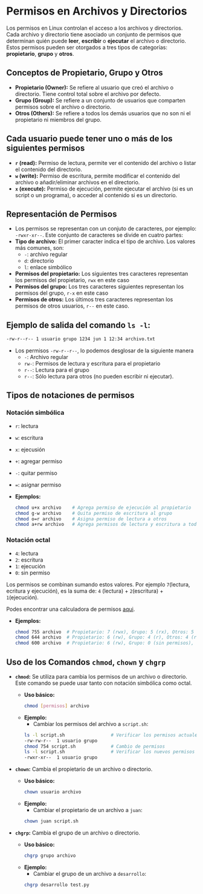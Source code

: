 # Permisos en Archivos y Directorios

Los permisos en Linux controlan el acceso a los archivos y directorios. Cada archivo y directorio tiene asociado un conjunto de permisos que determinan quién puede **leer**, **escribir** o **ejecutar** el archivo o directorio. Estos permisos pueden ser otorgados a tres tipos de categorías: **propietario**, **grupo** y **otros**.

## **Conceptos de Propietario, Grupo y Otros**
- **Propietario (Owner):** Se refiere al usuario que creó el archivo o directorio. Tiene control total sobre el archivo por defecto.
- **Grupo (Group):** Se refiere a un conjunto de usuarios que comparten permisos sobre el archivo o directorio.
- **Otros (Others):** Se refiere a todos los demás usuarios que no son ni el propietario ni miembros del grupo.

## Cada usuario puede tener uno o más de los siguientes permisos
- **`r` (read):** Permiso de lectura, permite ver el contenido del archivo o listar el contenido del directorio.
- **`w` (write):** Permiso de escritura, permite modificar el contenido del archivo o añadir/eliminar archivos en el directorio.
- **`x` (execute):** Permiso de ejecución, permite ejecutar el archivo (si es un script o un programa), o acceder al contenido si es un directorio.

## Representación de Permisos
- Los permisos se representan con un conjuto de caracteres, por ejemplo: `-rwxr-xr--`. Este conjunto de caracteres se divide en cuatro partes:
- **Tipo de archivo:** El primer caracter indica el tipo de archivo. Los valores más comunes, son:
  - `-`: archivo regular
  - `d`: directorio
  - `l`: enlace simbólico
- **Permisos del propietario:** Los siguientes tres caracteres representan los permisos del propietario, `rwx` en este caso
- **Permisos del grupo:** Los tres caracteres siguientes representan los permisos del grupo, `r-x` en este caso
- **Permisos de otros:** Los últimos tres caracteres representan los permisos de otros usuarios, `r--` en este caso.

## Ejemplo de salida del comando `ls -l`:

```bash
-rw-r--r-- 1 usuario grupo 1234 jun 1 12:34 archivo.txt
```
- Los permisos `-rw-r--r--`, lo podemos desglosar de la siguiente manera
  - `-`: Archivo regular
  - `rw-`: Permisos de lectura y escritura para el propietario
  - `r--`: Lectura para el grupo
  - `r--`: Sólo lectura para otros (no pueden escribir ni ejecutar).

## Tipos de notaciones de permisos

### Notación simbólica
  - `r`: lectura
  - `w`: escritura
  - `x`: ejecusión
  - `+`: agregar permiso
  - `-`: quitar permiso
  - `=`: asignar permiso
       
- **Ejemplos:**
  ```bash
  chmod u+x archivo    # Agrega permiso de ejecución al propietario
  chmod g-w archivo    # Quita permiso de escritura al grupo
  chmod o=r archivo    # Asigna permiso de lectura a otros
  chmod a+rw archivo   # Agrega permisos de lectura y escritura a todos
  ```

### Notación octal
  - `4`: lectura
  - `2`: escritura
  - `1`: ejecución
  - `0`: sin permiso

Los permisos se combinan sumando estos valores. Por ejemplo `7`(lectura, ecritura y ejecución), es la suma de: `4` (lectura) + `2`(escritura) + `1`(ejecución).

Podes encontrar una calculadora de permisos [aqui](https://chmod-calculator.com/).

- **Ejemplos:**
  ```bash
  chmod 755 archivo  # Propietario: 7 (rwx), Grupo: 5 (rx), Otros: 5 (rx)
  chmod 644 archivo  # Propietario: 6 (rw), Grupo: 4 (r), Otros: 4 (r)
  chmod 600 archivo  # Propietario: 6 (rw), Grupo: 0 (sin permisos), Otros: 0 (sin permisos)
  ```


## Uso de los Comandos `chmod`, `chown` y `chgrp`

- **`chmod`:** Se utiliza para cambia los permisos de un archivo o directorio. Este comando se puede usar tanto con notación simbólica como octal.
  - **Uso básico:**
    ```bash
    chmod [permisos] archivo
    ```
  - **Ejemplo:**
    - Cambiar los permisos del archivo a `script.sh`:
    ```bash
    ls -l script.sh                 # Verificar los permisos actuales
    -rw-rw-r--  1 usuario grupo
    chmod 754 script.sh             # Cambio de permisos
    ls -l script.sh                 # Verificar los nuevos permisos
    -rwxr-xr--  1 usuario grupo
    ```

- **`chown`:** Cambia el propietario de un archivo o directorio.
  - **Uso básico:**
    ```bash
    chown usuario archivo
    ```
  - **Ejemplo:**
    - Cambiar el propietario de un archivo a `juan`:
    ```bash
    chown juan script.sh
    ```

- **`chgrp`:** Cambia el grupo de un archivo o directorio.
  - **Uso básico:**
    ```bash
    chgrp grupo archivo
    ```
  - **Ejemplo:**
    - Cambiar el grupo de un archivo a `desarrollo`:
    ```bash
    chgrp desarrollo test.py
    ```